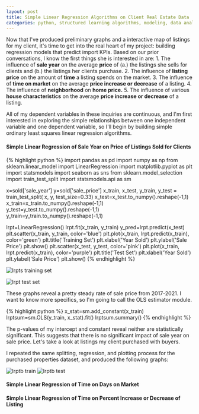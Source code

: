 ```yaml
---
layout: post
title: Simple Linear Regression Algorithms on Client Real Estate Data
categories: python, structured learning algorithms, modeling, data analysis, real estate
---
```


Now that I've produced preliminary graphs and a interactive map of listings for my client, it's time to get into the real heart of my project: building regression models that predict import KPIs. Based on our prior conversations, I know the first things she is interested in are:
    1. The influence of **sale year** on the average **price** of 
          (a.) the listings she sells for clients and
          (b.) the listings her clients purchase.
    2. The influence of **listing price** on the amount of **time** a listing spends on the market.
    3. The influence of **time on market** on the average **price increase or decrease** of a listing.
    4. The influence of **neighborhood** on **home price.**
    5. The influence of various **house characteristics** on the average **price increase or decrease** of a listing.

All of my dependent variables in these inquiries are continuous, and I'm first interested in exploring the simple relationships between one independent variable and one dependent variable, so I'll begin by building simple ordinary least squares linear regression algorithms.

#### Simple Linear Regression of Sale Year on Price of Listings Sold for Clients

{% highlight python %}
import pandas as pd
import numpy as np
from sklearn.linear_model import LinearRegression
import matplotlib.pyplot as plt
import statsmodels
import seaborn as sns
from sklearn.model_selection import train_test_split
import statsmodels.api as sm

x=sold['sale_year']
y=sold['sale_price']
x_train, x_test, y_train, y_test = train_test_split(
x, y, test_size=0.33)
x_test=x_test.to_numpy().reshape(-1,1)
x_train=x_train.to_numpy().reshape(-1,1)
y_test=y_test.to_numpy().reshape(-1,1)
y_train=y_train.to_numpy().reshape(-1,1)

lrpt=LinearRegression()
lrpt.fit(x_train, y_train)
y_pred=lrpt.predict(x_test)
plt.scatter(x_train, y_train, color='blue')
plt.plot(x_train, lrpt.predict(x_train), color='green')
plt.title('Training Set')
plt.xlabel('Year Sold')
plt.ylabel('Sale Price')
plt.show()
plt.scatter(x_test, y_test, color='pink')
plt.plot(x_train, lrpt.predict(x_train), color='purple')
plt.title('Test Set')
plt.xlabel('Year Sold')
plt.ylabel('Sale Price')
plt.show()
{% endhighlight %}

![lrpts training set](https://user-images.githubusercontent.com/102122956/174644556-5cec23f1-6612-4474-b742-1e03d20aab35.png)

![lrpt test set](https://user-images.githubusercontent.com/102122956/174644566-be259a63-be29-4025-825a-c51d438533d5.png)

These graphs reveal a pretty steady rate of sale price from 2017-2021. I want to know more specifics, so I'm going to call the OLS estimator module.

{% highlight python %}
x_stat=sm.add_constant(x_train)
lrptsum=sm.OLS(y_train, x_stat).fit()
lrptsum.summary()
{% endhighlight %}

The p-values of my intercept and constant reveal neither are statistically significant. This suggests that there is no significant impact of sale year on sale price. Let's take a look at listings my client purchased with buyers.

I repeated the same splitting, regression, and plotting process for the purchased properties dataset, and produced the following graphs:

![lrptb train](https://user-images.githubusercontent.com/102122956/174651831-031300f7-9e28-4235-8e26-68324a6e5ea8.png)
![lrptb test](https://user-images.githubusercontent.com/102122956/174653005-27ac2e9b-b670-4ca9-82e4-02c5ce8ee2aa.png)




#### Simple Linear Regression of Time on Days on Market


#### Simple Linear Regression of Time on Percent Increase or Decrease of Listing



